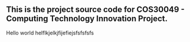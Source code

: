 ## This is the project source code for COS30049 - Computing Technology Innovation Project.
Hello world helflkjelkjfijefiejsfsfsfsfs